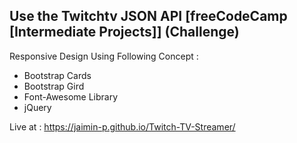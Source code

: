 Use the Twitchtv JSON API [freeCodeCamp [Intermediate Projects]] (Challenge) 
-----------------------------------------------------------------------------
Responsive Design Using Following Concept : 

-  Bootstrap Cards
-  Bootstrap Gird 
-  Font-Awesome Library
-  jQuery

Live at :  https://jaimin-p.github.io/Twitch-TV-Streamer/
